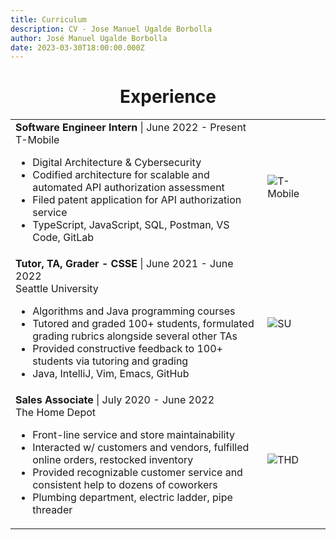 ```yaml
---
title: Curriculum
description: CV - Jose Manuel Ugalde Borbolla
author: José Manuel Ugalde Borbolla
date: 2023-03-30T18:00:00.000Z
---
```

<h1 align="center">Experience</h1>
<table>
<!--   <tr>
    <td width="80%">
      <b>Software Engineer</b> | July 2022 - Present<br />
      Votegrity<br />
      <ul>  
        <li>Part time software development</li>
        <li>Implementing functionality for election administration tool</li>
        <li>Instantiated new virtual machine by upgrading existing software from scratch</li>
        <li>React, JavaScript, Python, Azure, VS Code</li>
      </ul>
    </td>
    <td><image alt="Votegrity" src="../assets/images/votegrity-branding-dark.jpg" /></td>
  </tr> -->
  <tr>
    <td width="80%">
      <b>Software Engineer Intern</b> | June 2022 - Present<br />
      T-Mobile<br />
      <ul>
        <li>Digital Architecture & Cybersecurity</li>
        <li>Codified architecture for scalable and automated API authorization assessment</li>
        <li>Filed patent application for API authorization service</li>
        <li>TypeScript, JavaScript, SQL, Postman, VS Code, GitLab</li>
      </ul>
    </td>
    <td><image alt="T-Mobile" src="../assets/images/tmo-logo.jpg"/></td>
  </tr>
  </tr>
  <tr>
    <td>
      <b>Tutor, TA, Grader - CSSE</b> | June 2021 - June 2022<br />
      Seattle University<br />
      <ul>
        <li>Algorithms and Java programming courses</li>
        <li>Tutored and graded 100+ students, formulated grading rubrics alongside several other TAs</li>
        <li>Provided constructive feedback to 100+ students via tutoring and grading</li>
        <li>Java, IntelliJ, Vim, Emacs, GitHub</li>
      </ul>
    </td>
    <td><image alt="SU" src="../assets/images/su-logo.jpg" /></td>
  </tr>
  <tr>
    <td>
      <b>Sales Associate</b> | July 2020 - June 2022<br />
      The Home Depot<br />
      <ul>
        <li>Front-line service and store maintainability</li>
        <li>Interacted w/ customers and vendors, fulfilled online orders, restocked inventory</li>
        <li>Provided recognizable customer service and consistent help to dozens of coworkers</li>
        <li>Plumbing department, electric ladder, pipe threader</li>
      </ul>
    </td>
    <td><image alt="THD" src="../assets/images/thd-logo.png" /></td>
  </tr>
</table>